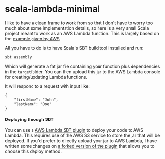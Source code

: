 # scala-lambda-minimal

I like to have a clean frame to work from so that I don't have to worry too much about some implementation details, so here is a very small Scala project meant to work as an AWS Lambda function. This is largely based on the [example given by AWS](https://aws.amazon.com/blogs/compute/writing-aws-lambda-functions-in-scala/).

All you have to do is to have Scala's SBT build tool installed and run: 

`sbt assembly`

Which will generate a fat jar file containing your function plus dependencies in the `target`folder. You can then upload this jar to the AWS Lambda console for creating/updating Lambda functions.

It will respond to a request with input like:

```
{
    "firstName": "John",
    "lastName": "Doe"
}
```

#### Deploying through SBT

You can use a [AWS Lambda SBT plugin](https://github.com/gilt/sbt-aws-lambda) to deploy your code to AWS Lambda. This requires use of the AWS S3 service to store the jar that will be deployed. If you'd prefer to directly upload your jar to AWS Lambda, I have written some changes on [a forked version of the plugin](https://github.com/silvaren/sbt-aws-lambda) that allows you to choose this deploy method.
